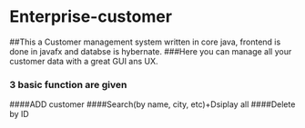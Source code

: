 # Enterprise-customer

##This a Customer management system written in core java, frontend is done in javafx and databse is hybernate.
###Here you can manage all your customer data with a great GUI ans UX.
### 3 basic function are given 
  ####ADD customer
  ####Search(by name, city, etc)+Dsiplay all
  ####Delete by ID

